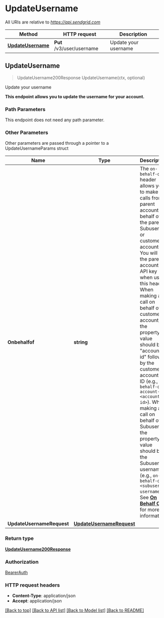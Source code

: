 # UpdateUsername

All URIs are relative to *https://api.sendgrid.com*

Method | HTTP request | Description
------------- | ------------- | -------------
[**UpdateUsername**](UpdateUsername.md#UpdateUsername) | **Put** /v3/user/username | Update your username



## UpdateUsername

> UpdateUsername200Response UpdateUsername(ctx, optional)

Update your username

**This endpoint allows you to update the username for your account.**

### Path Parameters

This endpoint does not need any path parameter.

### Other Parameters

Other parameters are passed through a pointer to a UpdateUsernameParams struct


Name | Type | Description
------------- | ------------- | -------------
**Onbehalfof** | **string** | The `on-behalf-of` header allows you to make API calls from a parent account on behalf of the parent's Subusers or customer accounts. You will use the parent account's API key when using this header. When making a call on behalf of a customer account, the property value should be \"account-id\" followed by the customer account's ID (e.g., `on-behalf-of: account-id <account-id>`). When making a call on behalf of a Subuser, the property value should be the Subuser's username (e.g., `on-behalf-of: <subuser-username>`). See [**On Behalf Of**](https://docs.sendgrid.com/api-reference/how-to-use-the-sendgrid-v3-api/on-behalf-of) for more information.
**UpdateUsernameRequest** | [**UpdateUsernameRequest**](UpdateUsernameRequest.md) | 

### Return type

[**UpdateUsername200Response**](UpdateUsername200Response.md)

### Authorization

[BearerAuth](../README.md#BearerAuth)

### HTTP request headers

- **Content-Type**: application/json
- **Accept**: application/json

[[Back to top]](#) [[Back to API list]](../README.md#documentation-for-api-endpoints)
[[Back to Model list]](../README.md#documentation-for-models)
[[Back to README]](../README.md)

